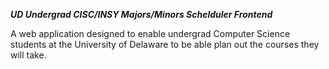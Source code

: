 ***UD Undergrad CISC/INSY Majors/Minors Schelduler Frontend***
<p>A web application designed to enable undergrad Computer Science students at the University of Delaware to be able plan out the courses they will take.<p>


